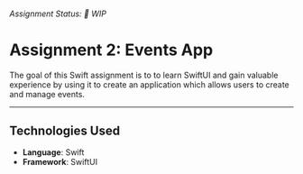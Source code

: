 ###### Assignment Status: 🚧 WIP

# Assignment 2: Events App

The goal of this Swift assignment is to to learn SwiftUI and gain valuable experience by using it to create
an application which allows users to create and manage events.

---

## Technologies Used

-   **Language**: Swift
-   **Framework**: SwiftUI
